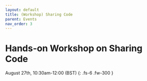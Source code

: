 ```yaml
---
layout: default
title: (Workshop) Sharing Code
parent: Events
nav_order: 3
---
```


# Hands-on Workshop on Sharing Code

August 27th, 10:30am-12:00 (BST)
{: .fs-6 .fw-300 }
